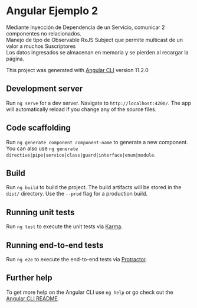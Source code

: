 # Angular Ejemplo 2
Mediante Inyección de Dependencia de un Servicio, comunicar 2 componentes no relacionados. <br>
Manejo de tipo de Observable RxJS Subject que permite multicast de un valor a muchos Suscriptores <br>
Los datos ingresados se almacenan en memoria y se pierden al recargar la página.

This project was generated with [Angular CLI](https://github.com/angular/angular-cli) version 11.2.0

## Development server

Run `ng serve` for a dev server. Navigate to `http://localhost:4200/`. The app will automatically reload if you change any of the source files.

## Code scaffolding

Run `ng generate component component-name` to generate a new component. You can also use `ng generate directive|pipe|service|class|guard|interface|enum|module`.

## Build

Run `ng build` to build the project. The build artifacts will be stored in the `dist/` directory. Use the `--prod` flag for a production build.

## Running unit tests

Run `ng test` to execute the unit tests via [Karma](https://karma-runner.github.io).

## Running end-to-end tests

Run `ng e2e` to execute the end-to-end tests via [Protractor](http://www.protractortest.org/).

## Further help

To get more help on the Angular CLI use `ng help` or go check out the [Angular CLI README](https://github.com/angular/angular-cli/blob/master/README.md).
